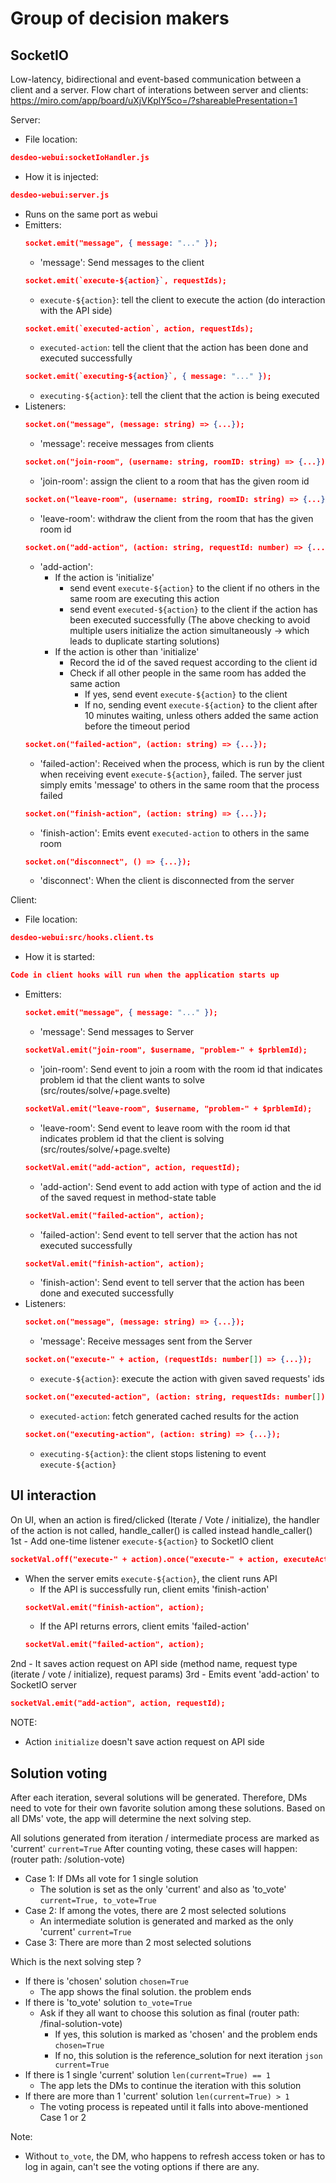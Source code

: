 # Group of decision makers

## SocketIO
Low-latency, bidirectional and event-based communication between a client and a server.
Flow chart of interations between server and clients: https://miro.com/app/board/uXjVKplY5co=/?shareablePresentation=1

Server: 
- File location: 
```json 
desdeo-webui:socketIoHandler.js 
```
- How it is injected:
```json 
desdeo-webui:server.js
```
- Runs on the same port as webui
- Emitters:
  ```json
  socket.emit("message", { message: "..." });
  ```
  - 'message': Send messages to the client
  ```json
  socket.emit(`execute-${action}`, requestIds);
  ```
  - `execute-${action}`: tell the client to execute the action (do interaction with the API side)
  ```json
  socket.emit(`executed-action`, action, requestIds);
  ```
  - `executed-action`: tell the client that the action has been done and executed successfully
  ```json
  socket.emit(`executing-${action}`, { message: "..." });
  ```
  - `executing-${action}`: tell the client that the action is being executed
- Listeners:
  ```json
  socket.on("message", (message: string) => {...});
  ```
  - 'message': receive messages from clients
  ```json
  socket.on("join-room", (username: string, roomID: string) => {...});
  ```
  - 'join-room': assign the client to a room that has the given room id
  ```json
  socket.on("leave-room", (username: string, roomID: string) => {...});
  ```
  - 'leave-room': withdraw the client from the room that has the given room id
  ```json
  socket.on("add-action", (action: string, requestId: number) => {...});
  ```
  - 'add-action':
    - If the action is 'initialize'
      - send event `execute-${action}` to the client if no others in the same room are executing this action
      - send event `executed-${action}` to the client if the action has been executed successfully
    (The above checking to avoid multiple users initialize the action simultaneously -> which leads to duplicate starting solutions)
    - If the action is other than 'initialize'
      - Record the id of the saved request according to the client id
      - Check if all other people in the same room has added the same action
        - If yes, send event `execute-${action}` to the client
        - If no, sending event `execute-${action}` to the client after 10 minutes waiting, unless others added the same action before the timeout period
  ```json
  socket.on("failed-action", (action: string) => {...});
  ```
  - 'failed-action': Received when the process, which is run by the client when receiving event `execute-${action}`, failed.
      The server just simply emits 'message' to others in the same room that the process failed
  ```json
  socket.on("finish-action", (action: string) => {...});
  ```
  - 'finish-action': Emits event `executed-action` to others in the same room
  ```json
  socket.on("disconnect", () => {...});
  ```
  - 'disconnect': When the client is disconnected from the server

Client:
- File location: 
```json 
desdeo-webui:src/hooks.client.ts
```
- How it is started:
```json 
Code in client hooks will run when the application starts up
```
- Emitters:
  ```json
  socket.emit("message", { message: "..." });
  ```
  - 'message': Send messages to Server
  ```json
  socketVal.emit("join-room", $username, "problem-" + $prblemId);
  ```
  - 'join-room': Send event to join a room with the room id that indicates problem id that the client wants to solve (src/routes/solve/+page.svelte)
  ```json
  socketVal.emit("leave-room", $username, "problem-" + $prblemId);
  ```
  - 'leave-room': Send event to leave room with the room id that indicates problem id that the client is solving (src/routes/solve/+page.svelte)
  ```json
  socketVal.emit("add-action", action, requestId);
  ```
  - 'add-action': Send event to add action with type of action and the id of the saved request in method-state table
  ```json
  socketVal.emit("failed-action", action);
  ```
  - 'failed-action': Send event to tell server that the action has not executed successfully
  ```json
  socketVal.emit("finish-action", action);
  ```
  - 'finish-action': Send event to tell server that the action has been done and executed successfully
- Listeners:
  ```json
  socket.on("message", (message: string) => {...});
  ```
  - 'message': Receive messages sent from the Server
  ```json
  socket.on("execute-" + action, (requestIds: number[]) => {...});
  ```
  - `execute-${action}`: execute the action with given saved requests' ids
  ```json
  socket.on("executed-action", (action: string, requestIds: number[]) => {...});
  ```
  - `executed-action`: fetch generated cached results for the action
  ```json
  socket.on("executing-action", (action: string) => {...});
  ```
  - `executing-${action}`: the client stops listening to event `execute-${action}`

## UI interaction

On UI, when an action is fired/clicked (Iterate / Vote / initialize), the handler of the action is not called, handle_caller() is called instead
handle_caller()
1st - Add one-time listener `execute-${action}` to SocketIO client
```json
socketVal.off("execute-" + action).once("execute-" + action, executeAction);
```
  - When the server emits `execute-${action}`, the client runs API
    - If the API is successfully run, client emits 'finish-action'
    ```json
    socketVal.emit("finish-action", action);
    ```
    - If the API returns errors, client emits 'failed-action'
    ```json
    socketVal.emit("failed-action", action);
    ```
2nd - It saves action request on API side (method name, request type (iterate / vote / initialize), request params)
3rd - Emits event 'add-action' to SocketIO server
```json
socketVal.emit("add-action", action, requestId);
```
NOTE: 
- Action ``` initialize ``` doesn't save action request on API side

## Solution voting

After each iteration, several solutions will be generated. Therefore, DMs need to vote for their own favorite solution among these solutions.
Based on all DMs' vote, the app will determine the next solving step.

All solutions generated from iteration / intermediate process are marked as 'current' ``` current=True ```
After counting voting, these cases will happen: (router path: /solution-vote)
- Case 1: If DMs all vote for 1 single solution
  - The solution is set as the only 'current' and also as 'to_vote' ``` current=True, to_vote=True ```
- Case 2: If among the votes, there are 2 most selected solutions
  - An intermediate solution is generated and marked as the only 'current' ``` current=True ```
- Case 3: There are more than 2 most selected solutions

Which is the next solving step ?
- If there is 'chosen' solution ``` chosen=True ```
  - The app shows the final solution. the problem ends
- If there is 'to_vote' solution ``` to_vote=True ```
  - Ask if they all want to choose this solution as final (router path: /final-solution-vote)
    - If yes, this solution is marked as 'chosen' and the problem ends ``` chosen=True ```
    - If no, this solution is the reference_solution for next iteration ``` json current=True ```
- If there is 1 single 'current' solution ``` len(current=True) == 1 ```
  - The app lets the DMs to continue the iteration with this solution
- If there are more than 1 'current' solution ``` len(current=True) > 1 ```
  - The voting process is repeated until it falls into above-mentioned Case 1 or 2

Note:
- Without ``` to_vote ```, the DM, who happens to refresh access token or has to log in again, can't see the voting options if there are any.


